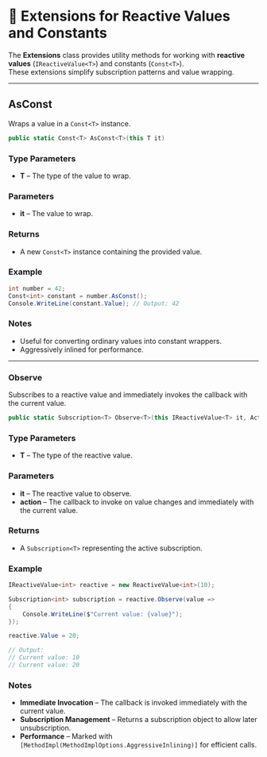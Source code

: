 # 🧩 Extensions for Reactive Values and Constants

The **Extensions** class provides utility methods for working with **reactive values** (`IReactiveValue<T>`) and constants (`Const<T>`).  
These extensions simplify subscription patterns and value wrapping.

---

## AsConst

Wraps a value in a `Const<T>` instance.

```csharp
public static Const<T> AsConst<T>(this T it)
```

### Type Parameters
- **T** – The type of the value to wrap.

### Parameters
- **it** – The value to wrap.

### Returns
- A new `Const<T>` instance containing the provided value.
### Example

```csharp
int number = 42;
Const<int> constant = number.AsConst();
Console.WriteLine(constant.Value); // Output: 42
```

### Notes
- Useful for converting ordinary values into constant wrappers.
- Aggressively inlined for performance.
---

### Observe
Subscribes to a reactive value and immediately invokes the callback with the current value.
```csharp
public static Subscription<T> Observe<T>(this IReactiveValue<T> it, Action<T> action)
```

### Type Parameters
- **T** – The type of the reactive value.
### Parameters
- **it** – The reactive value to observe.
- **action** – The callback to invoke on value changes and immediately with the current value.
### Returns
- A `Subscription<T>` representing the active subscription.

### Example
```csharp
IReactiveValue<int> reactive = new ReactiveValue<int>(10);

Subscription<int> subscription = reactive.Observe(value =>
{
    Console.WriteLine($"Current value: {value}");
});

reactive.Value = 20;

// Output:
// Current value: 10
// Current value: 20
```
### Notes
- **Immediate Invocation** – The callback is invoked immediately with the current value.
- **Subscription Management** – Returns a subscription object to allow later unsubscription.
- **Performance** – Marked with `[MethodImpl(MethodImplOptions.AggressiveInlining)]` for efficient calls.